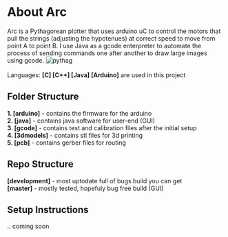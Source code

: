 About Arc
===
Arc is a Pythagorean plotter that uses arduino uC to control the motors that pull the strings (adjusting the hypotenues) at correct speed to move from point A to point B. I use Java as a gcode enterpreter to automate the process of sending commands one after another to draw large images using gcode. 
<img src="http://people.ece.cornell.edu/land/courses/ece4760/FinalProjects/s2001/vp2/vp2sketch.jpg" alt="pythag">
<br />
<br />
Languages: <b>[C] [C++] [Java] [Arduino]</b> are used in this project


Folder Structure
---
<b>1. [arduino]</b> - contains the firmware for the arduino<br/>
<b>2. [java]</b> - contains java software for user-end (GUI)<br/>
<b>3. [gcode]</b> - contains test and calibration files after the initial setup<br/>
<b>4. [3dmodels]</b> - contains stl files for 3d printing<br/>
<b>5. [pcb]</b> - contains gerber files for routing<br/>

Repo Structure
---
<b>[development]</b> - most uptodate full of bugs build you can get<br/>
<b>[master]</b> - mostly tested, hopefuly bug free build (GUI)<br/>

Setup Instructions
---
.. coming soon
